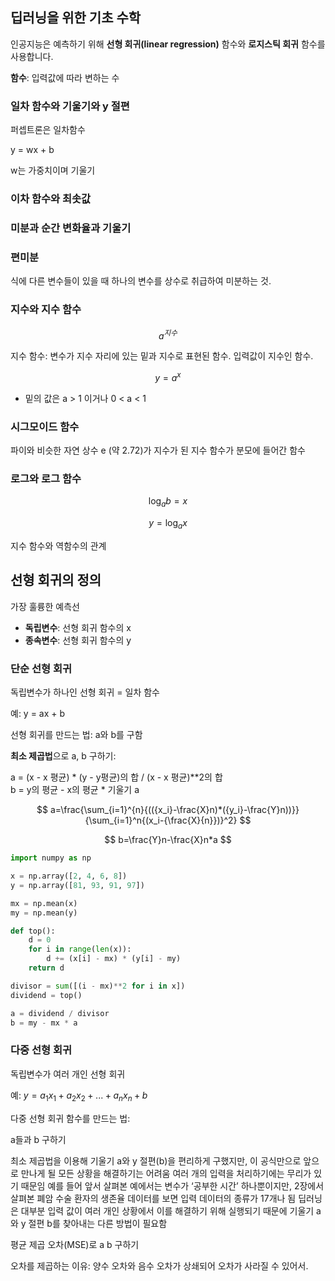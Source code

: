 ## 딥러닝을 위한 기초 수학

인공지능은 예측하기 위해 **선형 회귀(linear regression)** 함수와 **로지스틱 회귀** 함수를 사용합니다.

**함수**: 입력값에 따라 변하는 수



### 일차 함수와 기울기와 y 절편

퍼셉트론은 일차함수

y = wx + b

w는 가중치이며 기울기


### 이차 함수와 최솟값

### 미분과 순간 변화율과 기울기

### 편미분

식에 다른 변수들이 있을 때 하나의 변수를 상수로 취급하여 미분하는 것.

### 지수와 지수 함수

```math
a^{지수}
```

지수 함수: 변수가 지수 자리에 있는 밑과 지수로 표현된 함수. 입력값이 지수인 함수.

$$
y = a^x
$$

- 밑의 값은 a > 1 이거나 0 < a < 1

### 시그모이드 함수

파이와 비슷한 자연 상수 e (약 2.72)가 지수가 된 지수 함수가 분모에 들어간 함수

### 로그와 로그 함수

$$
\log_a{b} = x
$$

$$
y = \log_a{x}
$$

지수 함수와 역함수의 관계

## 선형 회귀의 정의

가장 훌륭한 예측선

- **독립변수**: 선형 회귀 함수의 x   
- **종속변수**: 선형 회귀 함수의 y

### 단순 선형 회귀

독립변수가 하나인 선형 회귀 = 일차 함수

예:
y = ax + b

선형 회귀를 만드는 법: a와 b를 구함

**최소 제곱법**으로 a, b 구하기:

a = (x - x 평균) * (y - y평균)의 합 / (x - x 평균)**2의 합   
b = y의 평균 - x의 평균 * 기울기 a

$$
a=\frac{\sum_{i=1}^{n}{(({x_i}-\frac{X}n)*({y_i}-\frac{Y}n))}}{\sum_{i=1}^n{(x_i-{\frac{X}{n}})}^2}
$$

$$
b=\frac{Y}n-\frac{X}n*a
$$

```python
import numpy as np

x = np.array([2, 4, 6, 8])
y = np.array([81, 93, 91, 97])

mx = np.mean(x)
my = np.mean(y)

def top():
    d = 0
    for i in range(len(x)):
        d += (x[i] - mx) * (y[i] - my)
    return d

divisor = sum([(i - mx)**2 for i in x])
dividend = top()

a = dividend / divisor
b = my - mx * a
```





### 다중 선형 회귀

독립변수가 여러 개인 선형 회귀

예: $`y = a_1x_1 + a_2x_2 + ... + a_nx_n + b`$

다중 선형 회귀 함수를 만드는 법:

a들과 b 구하기

최소 제곱법을 이용해 기울기 a와 y 절편(b)을 편리하게 구했지만, 이 공식만으로 앞으로 만나게 될 모든 상황을 해결하기는 어려움
여러 개의 입력을 처리하기에는 무리가 있기 때문임
예를 들어 앞서 살펴본 예에서는 변수가 ‘공부한 시간’ 하나뿐이지만, 2장에서 살펴본 폐암 수술 환자의 생존율 데이터를 보면 입력 데이터의 종류가 17개나 됨
딥러닝은 대부분 입력 값이 여러 개인 상황에서 이를 해결하기 위해 실행되기 때문에 기울기 a와 y 절편 b를 찾아내는 다른 방법이 필요함

평균 제곱 오차(MSE)로 a b 구하기

오차를 제곱하는 이유: 양수 오차와 음수 오차가 상쇄되어 오차가 사라질 수 있어서.
